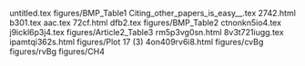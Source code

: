 untitled.tex
figures/BMP_Table1
Citing_other_papers_is_easy__.tex
2742.html
b301.tex
aac.tex
72cf.html
dfb2.tex
figures/BMP_Table2
ctnonkn5io4.tex
j9ickl6p3j4.tex
figures/Article2_Table3
rm5p3vg0sn.html
8v3t721iugg.tex
ipamtqi362s.html
figures/Plot 17 (3)
4on409rv6i8.html
figures/cvBg
figures/rvBg
figures/CH4